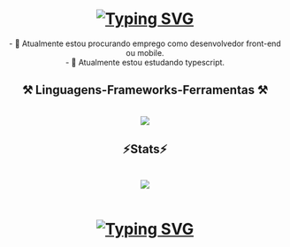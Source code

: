 
<h1 align="center">
<a href="https://git.io/typing-svg"><img src="https://readme-typing-svg.herokuapp.com?font=Righteous&size=35&pause=1000&color=8600B1&center=true&vCenter=true&random=false&width=435&lines=Ol%C3%A1!+%F0%9F%91%8B;Me+chamo+Matheus!" alt="Typing SVG" /></a>
</h1>

<div  align="center" >
  - 🔭 Atualmente estou procurando emprego como desenvolvedor front-end ou mobile.
  <br>
- 🌱 Atualmente estou estudando typescript.
</div>

<h2 align="center" >⚒️ Linguagens-Frameworks-Ferramentas ⚒️</h2>
<br>
<div align="center" >
  <img src="https://skillicons.dev/icons?i=html,css,javascript,typescript,react,bootstrap,tailwind,flutter,vscode,git,github" />
</div>

<h2 align="center" >⚡Stats⚡</h2>
<br>
<div align="center" >
  <picture>
  <source
    srcset="https://github-readme-stats.vercel.app/api?username=Mat-G25&show_icons=true&theme=dark"
    media="(prefers-color-scheme: dark)"
  />
  <source
    srcset="https://github-readme-stats.vercel.app/api?username=artur-debv&show_icons=true"
    media="(prefers-color-scheme: light), (prefers-color-scheme: no-preference)"
  />
  <img src="https://github-readme-stats.vercel.app/api?username=artur-debv&show_icons=true" />
</picture>
</div>
<br>
<h1 align="center">
<a href="https://git.io/typing-svg"><img src="https://readme-typing-svg.herokuapp.com?font=Righteous&size=35&pause=1000&color=8600B1&center=true&vCenter=true&random=false&width=435&lines=Obrigado+pela+aten%C3%A7%C3%A3o!" alt="Typing SVG" /></a>
</h1>
